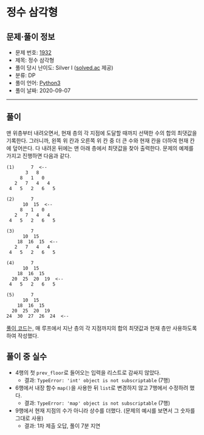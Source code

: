 # 정수 삼각형

## 문제·풀이 정보

- 문제 번호: [1932](https://www.acmicpc.net/problem/1932)
- 제목: 정수 삼각형
- 풀이 당시 난이도: Silver I ([solved.ac](https://solved.ac/) 제공)
- 분류: DP
- 풀이 언어: [Python3](https://github.com/leeye51456/online-judge-solutions/blob/master/boj-1932.py)
- 풀이 날짜: 2020-09-07

-----

## 풀이

맨 위층부터 내려오면서, 현재 층의 각 지점에 도달할 때까지 선택한 수의 합의 최댓값을 기록한다. 그러니까, 왼쪽 위 칸과 오른쪽 위 칸 중 더 큰 수와 현재 칸을 더하여 현재 칸에 덮어쓴다. 다 내려온 뒤에는 맨 아래 층에서 최댓값을 찾아 출력한다. 문제의 예제를 가지고 진행하면 다음과 같다.

```plaintext
(1)      7  <--
       3   8
     8   1   0
   2   7   4   4
 4   5   2   6   5

(2)      7
      10  15  <--
     8   1   0
   2   7   4   4
 4   5   2   6   5

(3)      7
      10  15
    18  16  15  <--
   2   7   4   4
 4   5   2   6   5

(4)      7
      10  15
    18  16  15
  20  25  20  19  <--
 4   5   2   6   5

(5)      7
      10  15
    18  16  15
  20  25  20  19
24  30  27  26  24  <--
```

[풀이 코드](https://github.com/leeye51456/online-judge-solutions/blob/master/boj-1932.py)는, 매 루프에서 지난 층의 각 지점까지의 합의 최댓값과 현재 층만 사용하도록 하여 작성했다.

## 풀이 중 실수

- 4행의 첫 `prev_floor`로 들어오는 입력을 리스트로 감싸지 않았다.
  - 결과: `TypeError: 'int' object is not subscriptable` (7행)
- 6행에서 내장 함수 `map()`을 사용한 뒤 `list`로 변경하지 않고 7행에서 수정하려 했다.
  - 결과: `TypeError: 'map' object is not subscriptable` (7행)
- 9행에서 현재 지점의 수가 아니라 상수를 더했다. (문제의 예시를 보면서 그 숫자를 그대로 사용)
  - 결과: 1차 제출 오답, 풀이 7분 지연
